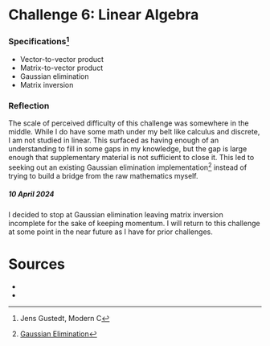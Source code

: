 # Challenge 6: Linear Algebra

### Specifications[^1]

- Vector-to-vector product 
- Matrix-to-vector product
- Gaussian elimination
- Matrix inversion

### Reflection

The scale of perceived difficulty of this challenge was somewhere in the middle.
While I do have some math under my belt like calculus and discrete, I am not
studied in linear. This surfaced as having enough of an understanding to fill in
some gaps in my knowledge, but the gap is large enough that supplementary
material is not sufficient to close it. This led to seeking out an existing
Gaussian elimination implementation[^2] instead of trying to build a bridge from 
the raw mathematics myself.

##### 10 April 2024

I decided to stop at Gaussian elimination leaving matrix inversion incomplete 
for the sake of keeping momentum. I will return to this challenge at some point 
in the near future as I have for prior challenges.

# Sources

- [^1]: Jens Gustedt, Modern C
- [^2]: [Gaussian Elimination](https://www.geeksforgeeks.org/gaussian-elimination) 
  
